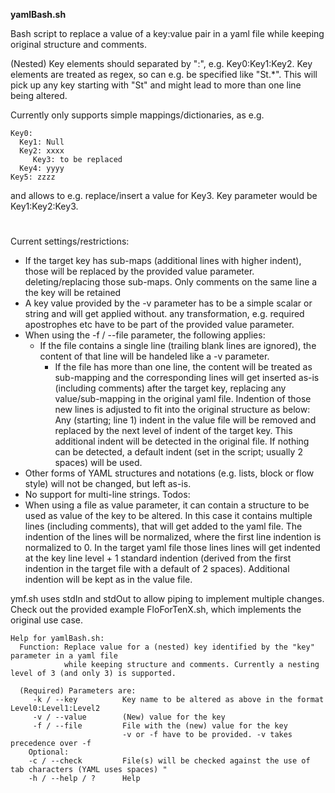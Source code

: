 **yamlBash.sh**

Bash script to replace a value of a key:value pair in a yaml file while 
keeping original structure and comments.

(Nested) Key elements should separated by ":", e.g. Key0:Key1:Key2.
Key elements are treated as regex, so can e.g. be specified like "St.*". This will pick up any
	key starting with "St" and might lead to more than one line being altered. 

Currently only supports simple mappings/dictionaries, as e.g.
	
    Key0:
      Key1: Null
      Key2: xxxx
         Key3: to be replaced
      Key4: yyyy
    Key5: zzzz


and allows to e.g. replace/insert a value for Key3. Key parameter would be Key1:Key2:Key3.
#
Current settings/restrictions:
- If the target key has sub-maps (additional lines with higher indent), those will be replaced by the provided value parameter. deleting/replacing those sub-maps. 
  Only comments on the same line a the key will be retained
- A key value provided by the -v parameter has to be a simple scalar or string and will get applied without. 
  any transformation, e.g. required apostrophes etc have to be part of the provided value parameter.
- When using the -f / --file parameter, the following applies:
  - If the file contains a single line (trailing blank lines are ignored), the content of that line 
    will be handeled like a -v parameter.
	- If the file has more than one line, the content will be treated as sub-mapping and the corresponding lines 
    will get inserted as-is (including comments) after the target key, replacing any value/sub-mapping in the 
    original yaml file. Indention of those new lines is adjusted to fit into the original structure as below:
      Any (starting; line 1) indent in the value file will be removed and replaced by the next level of indent
      of the target key. This additional indent will be detected in the original file. If nothing can be detected,
      a default indent (set in the script; usually 2 spaces) will be used.   
- Other forms of YAML structures and notations (e.g. lists, block or flow style) will not be changed, 
  but left as-is.
- No support for multi-line strings. 
Todos:
- When using a file as value parameter, it can contain a structure to be used as value of the key to be altered.
	In this case it contains multiple lines (including comments), that will get added to the yaml file.
  The indention of the lines will be normalized, where the first line indention is normalized to 0. In the target 
  yaml file those lines lines will get indented at the key line level + 1 standard indention (derived from the 
  first indention in the target file with a default of 2 spaces). Additional indention will be kept as in the value file.  

ymf.sh uses stdIn and stdOut to allow piping to implement multiple changes. Check out the provided example 
	FloForTenX.sh,
which implements the original use case. 


    Help for yamlBash.sh:
      Function: Replace value for a (nested) key identified by the "key" parameter in a yaml file
                while keeping structure and comments. Currently a nesting level of 3 (and only 3) is supported.
    
      (Required) Parameters are:
         -k / --key          Key name to be altered as above in the format Level0:Level1:Level2
         -v / --value        (New) value for the key
         -f / --file         File with the (new) value for the key
                             -v or -f have to be provided. -v takes precedence over -f
        Optional:
        -c / --check         File(s) will be checked against the use of tab characters (YAML uses spaces) "
        -h / --help / ?      Help

